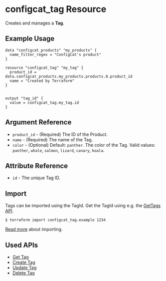 # configcat_tag Resource

Creates and manages a **Tag**.  

## Example Usage

```hcl
data "configcat_products" "my_products" {
  name_filter_regex = "ConfigCat's product"
}

resource "configcat_tag" "my_tag" {
  product_id = data.configcat_products.my_products.products.0.product_id
  name = "Created by Terraform"
}


output "tag_id" {
  value = configcat_tag.my_tag.id
}
```

## Argument Reference

* `product_id` - (Required) The ID of the Product.
* `name` - (Required) The name of the Tag.
* `color` - (Optional) Default: `panther`. The color of the Tag. Valid values: `panther`, `whale`, `salmon`, `lizard`, `canary`, `koala`.

## Attribute Reference

* `id` - The unique Tag ID.

## Import

Tags can be imported using the TagId. Get the TagId using e.g. the [GetTags API](https://api.configcat.com/docs/#operation/get-tags).

```
$ terraform import configcat_tag.example 1234
```

[Read more](https://learn.hashicorp.com/tutorials/terraform/state-import) about importing.

## Used APIs
* [Get Tag](https://api.configcat.com/docs/index.html#operation/get-tag)
* [Create Tag](https://api.configcat.com/docs/index.html#operation/create-tag)
* [Update Tag](https://api.configcat.com/docs/index.html#operation/update-tag)
* [Delete Tag](https://api.configcat.com/docs/index.html#operation/delete-tag)

